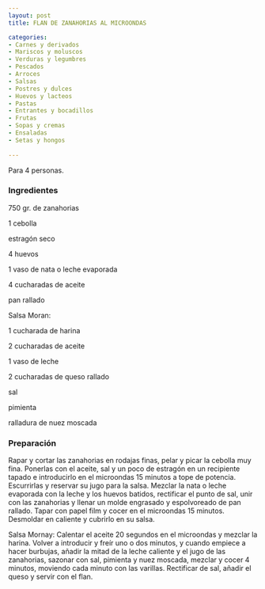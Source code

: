 ```yaml
---
layout: post
title: FLAN DE ZANAHORIAS AL MICROONDAS

categories:
- Carnes y derivados
- Mariscos y moluscos
- Verduras y legumbres
- Pescados
- Arroces
- Salsas
- Postres y dulces
- Huevos y lacteos
- Pastas
- Entrantes y bocadillos
- Frutas
- Sopas y cremas
- Ensaladas
- Setas y hongos
 
---
```

Para 4 personas.

<h3>Ingredientes</h3>
750 gr. de zanahorias

1 cebolla

estragón seco

4 huevos

1 vaso de nata o leche evaporada

4 cucharadas de aceite

pan rallado

Salsa Moran:

1 cucharada de harina

2 cucharadas de aceite

1 vaso de leche

2 cucharadas de queso rallado

sal

pimienta

ralladura de nuez moscada

<h3>Preparación</h3>
Rapar y cortar las zanahorias en rodajas finas, pelar y picar la cebolla muy fina. Ponerlas con el aceite, sal y un poco de estragón en un recipiente tapado e introducirlo en el microondas 15 minutos a tope de potencia. Escurrirlas y reservar su jugo para la salsa. Mezclar la nata o leche evaporada con la leche y los huevos batidos, rectificar el punto de sal, unir con las zanahorias y llenar un molde engrasado y espolvoreado de pan rallado. Tapar con papel film y cocer en el microondas 15 minutos. Desmoldar en caliente y cubrirlo en su salsa.

Salsa Mornay: Calentar el aceite 20 segundos en el microondas y mezclar la harina. Volver a introducir y freír uno o dos minutos, y cuando empiece a hacer burbujas, añadir la mitad de la leche caliente y el jugo de las zanahorias, sazonar con sal, pimienta y nuez moscada, mezclar y cocer 4 minutos, moviendo cada minuto con las varillas. Rectificar de sal, añadir el queso y servir con el flan.

